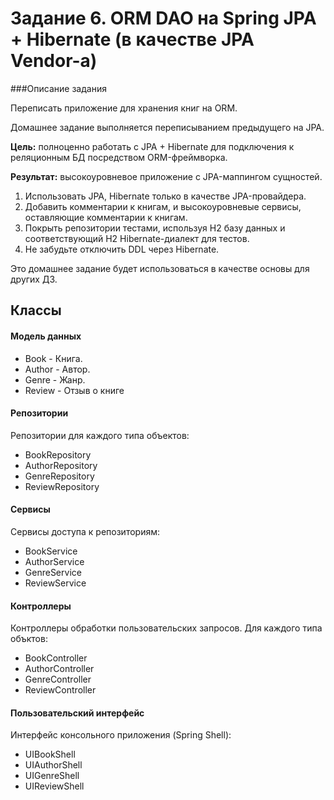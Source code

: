 # Задание 6. ORM DAO на Spring JPA + Hibernate (в качестве JPA Vendor-a)
###Описание задания

Переписать приложение для хранения книг на ORM.

Домашнее задание выполняется переписыванием предыдущего на JPA.

**Цель:** полноценно работать с JPA + Hibernate для подключения к реляционным БД посредством ORM-фреймворка.

**Результат:** высокоуровневое приложение с JPA-маппингом сущностей.

1. Использовать JPA, Hibernate только в качестве JPA-провайдера.
2. Добавить комментарии к книгам, и высокоуровневые сервисы, оставляющие комментарии к книгам.
3. Покрыть репозитории тестами, используя H2 базу данных и соответствующий H2 Hibernate-диалект для тестов.
4. Не забудьте отключить DDL через Hibernate.

Это домашнее задание будет использоваться в качестве основы для других ДЗ.

## Классы
#### Модель данных
* Book - Книга.
* Author - Автор. 
* Genre - Жанр.
* Review - Отзыв о книге
 #### Репозитории
 Репозитории для каждого типа объектов:
* BookRepository
* AuthorRepository
* GenreRepository
* ReviewRepository
 #### Сервисы
 Сервисы доступа к репозиториям:
* BookService
* AuthorService
* GenreService
* ReviewService
 #### Контроллеры
 Контроллеры обработки пользовательских запросов. Для каждого типа объктов:
* BookController
* AuthorController
* GenreController
* ReviewController
#### Пользовательский интерфейс
Интерфейс консольного приложения (Spring Shell):
* UIBookShell
* UIAuthorShell
* UIGenreShell
* UIReviewShell